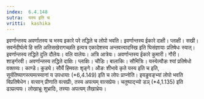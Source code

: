 ```yaml
---
index:  6.4.148
sutra:  यस्य इति च
vritti:  kashika 
---
```


इवर्णान्तस्य अवर्णातस्य च भस्य इकारे परे तद्धिते च लोपो भवति। इवर्णान्तस्य ईकारे दाक्षी। प्लाक्षी। सखी। सवर्नदीर्घत्वे हि सति अतिसखेरागच्छति इत्यत्र एकादेशस्य अन्तवत्त्वादस्खि इति घिसंज्ञायाः प्रतिषेधः स्यात्। इवर्णान्तस्य तद्धिते दुलि दौलेयः। वलि वालेयः। अत्रि आत्रेयः। अवर्णान्तस्य ईकारे कुमारी। गौरी। शार्ङ्गरवी। अवर्णान्तस्य तद्धिते दाक्षिः। प्लाक्षिः। चौडिः। बालाकिः। सौमित्रिः। यस्येत्यौङः श्यां प्रतिषेधो वक्तव्यः। काण्डे। कुड्ये। सौर्ये हिमवतः शृङ्गे। औङः शीभावे कृते यस्य इति च इति, सूर्यतिष्यागस्त्यमत्स्यानां य उपधायाः (*6,4.149) इति च लोपः प्राप्नोति। इयङुवङ्भ्यां लोपो भवति विप्रतिषेधेन। वत्सान् प्रीणाति वत्सप्रीः, तस्य अपत्यम् वात्सप्रेयः। चतुष्पाद्भ्यो डञ् (*4,1.135) इति ढञ्प्रत्ययः। लोखाभ्रूः शुभ्रादिः, तस्याः अपत्यम् लैखाभ्रेयः।

